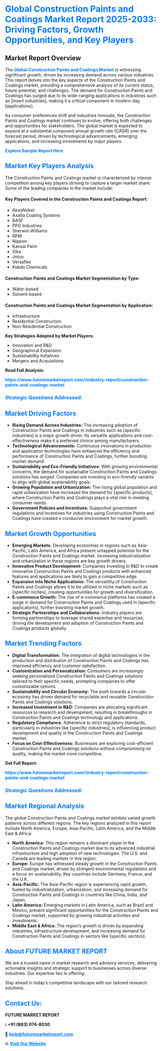 <h1 style="color: #007BFF;">Global Construction Paints and Coatings Market Report 2025-2033: Driving Factors, Growth Opportunities, and Key Players</h1>

<section id="overview">
<h2>Market Report Overview</h2>
<p>The <a href="https://www.futuremarketreport.com//industry-report/construction-paints-and-coatings-market" style="color: #007BFF; text-decoration: none;"><strong>Global Construction Paints and Coatings Market</strong></a> is witnessing significant growth, driven by increasing demand across various industries. This report delves into the key aspects of the Construction Paints and Coatings market, providing a comprehensive analysis of its current status, future potential, and challenges. The demand for Construction Paints and Coatings has surged due to its wide-ranging applications in industries such as [insert industries], making it a critical component in modern-day [applications].</p>
<p>As consumer preferences shift and industries innovate, the Construction Paints and Coatings market continues to evolve, offering both challenges and opportunities for stakeholders. The global market is expected to expand at a substantial compound annual growth rate (CAGR) over the forecast period, driven by technological advancements, emerging applications, and increasing investments by major players.</p>
</section>

<section id="overview">
<p><a href="https://www.futuremarketreport.com//request-sample/reportId=51165" style="color: #007BFF; text-decoration: none;"><strong>Explore Sample Report Here</strong></a></p>
</section>

<section id="key-players">
<h2 style="color: #007BFF;">Market Key Players Analysis</h2>
<p>The Construction Paints and Coatings market is characterized by intense competition among key players striving to capture a larger market share. Some of the leading companies in the market include:</p>
<h4>Key Players Covered in the Construction Paints and Coatings Report:</h4>
<ul><li>AkzoNobel</li><li>Axalta Coating Systems</li><li>BASF</li><li>PPG Industries</li><li>Sherwin-Williams</li><li>RPM</li><li>Nippon</li><li>Kansai Paint</li><li>Sika</li><li>Jotun</li><li>Versaflex</li><li>Kukdo Chemicals</li></ul>
<h4>Construction Paints and Coatings Market Segmentation by Type:</h4>
<ul><li>Water-based</li><li>Solvent-based</li></ul>

<h4>Construction Paints and Coatings Market Segmentation by Application:</h4>
<ul><li>Infrastructure</li><li>Residential Construction</li><li>Non-Residential Construction</li></ul>
<p><strong>Key Strategies Adopted by Market Players:</strong></p>
<ul>
<li>Innovation and R&D</li>
<li>Geographical Expansion</li>
<li>Sustainability Initiatives</li>
<li>Mergers and Acquisitions</li>
</ul>
</section>

<section>
<p><strong>Read Full Analysis: </strong></p><a href="https://www.futuremarketreport.com//industry-report/construction-paints-and-coatings-market" style="color: #007BFF; text-decoration: none;"><strong>https://www.futuremarketreport.com//industry-report/construction-paints-and-coatings-market</strong></a>
<h3 style="color: #007BFF;">Strategic Questions Addressed:</h3>
</section>

<section id="driving-factors">
<h2 style="color: #007BFF;">Market Driving Factors</h2>
<ul>
<li><strong>Rising Demand Across Industries:</strong> The increasing adoption of Construction Paints and Coatings in industries such as [specific industries] is a major growth driver. Its versatile applications and cost-effectiveness make it a preferred choice among manufacturers.</li>
<li><strong>Technological Advancements:</strong> Continuous innovations in production and application technologies have enhanced the efficiency and performance of Construction Paints and Coatings, further boosting market demand.</li>
<li><strong>Sustainability and Eco-Friendly Initiatives:</strong> With growing environmental concerns, the demand for sustainable Construction Paints and Coatings solutions has surged. Companies are investing in eco-friendly variants to align with global sustainability goals.</li>
<li><strong>Growing Population and Urbanization:</strong> The rising global population and rapid urbanization have increased the demand for [specific products], where Construction Paints and Coatings plays a vital role in meeting consumer needs.</li>
<li><strong>Government Policies and Incentives:</strong> Supportive government regulations and incentives for industries using Construction Paints and Coatings have created a conducive environment for market growth.</li>
</ul>
</section>

<section id="growth-opportunities">
<h2 style="color: #007BFF;">Market Growth Opportunities</h2>
<ul>
<li><strong>Emerging Markets:</strong> Developing economies in regions such as Asia-Pacific, Latin America, and Africa present untapped potential for the Construction Paints and Coatings market. Increasing industrialization and urbanization in these regions are key growth drivers.</li>
<li><strong>Innovative Product Development:</strong> Companies investing in R&D to create innovative Construction Paints and Coatings products with enhanced features and applications are likely to gain a competitive edge.</li>
<li><strong>Expansion into Niche Applications:</strong> The versatility of Construction Paints and Coatings allows it to be utilized in niche markets such as [specific niches], creating opportunities for growth and diversification.</li>
<li><strong>E-commerce Growth:</strong> The rise of e-commerce platforms has created a surge in demand for Construction Paints and Coatings used in [specific applications], further boosting market growth.</li>
<li><strong>Strategic Partnerships and Collaborations:</strong> Industry players are forming partnerships to leverage shared expertise and resources, driving the development and adoption of Construction Paints and Coatings products globally.</li>
</ul>
</section>

<section id="trending-factors">
<h2 style="color: #007BFF;">Market Trending Factors</h2>
<ul>
<li><strong>Digital Transformation:</strong> The integration of digital technologies in the production and distribution of Construction Paints and Coatings has improved efficiency and customer satisfaction.</li>
<li><strong>Customization and Personalization:</strong> Consumers are increasingly seeking personalized Construction Paints and Coatings solutions tailored to their specific needs, prompting companies to offer customizable options.</li>
<li><strong>Sustainability and Circular Economy:</strong> The push towards a circular economy has driven demand for recyclable and reusable Construction Paints and Coatings solutions.</li>
<li><strong>Increased Investment in R&D:</strong> Companies are allocating significant resources to research and development, resulting in breakthroughs in Construction Paints and Coatings technology and applications.</li>
<li><strong>Regulatory Compliance:</strong> Adherence to strict regulatory standards, particularly in industries like [specific industries], is influencing product development and quality in the Construction Paints and Coatings market.</li>
<li><strong>Focus on Cost-Effectiveness:</strong> Businesses are exploring cost-efficient Construction Paints and Coatings solutions without compromising on quality, making the market more competitive.</li>
</ul>
</section>

<section>
<p><strong>Get Full Report: </strong></p><a href="https://www.futuremarketreport.com//industry-report/construction-paints-and-coatings-market" style="color: #007BFF; text-decoration: none;"><strong>https://www.futuremarketreport.com//industry-report/construction-paints-and-coatings-market</strong></a>
<h3 style="color: #007BFF;">Strategic Questions Addressed:</h3>
</section>


<section id="regional-analysis">
<h2 style="color: #007BFF;">Market Regional Analysis</h2>
<p>The global Construction Paints and Coatings market exhibits varied growth patterns across different regions. The key regions analyzed in this report include North America, Europe, Asia-Pacific, Latin America, and the Middle East & Africa:</p>
<ul>
<li><strong>North America:</strong> This region remains a dominant player in the Construction Paints and Coatings market due to its advanced industrial infrastructure and high adoption of new technologies. The U.S. and Canada are leading markets in this region.</li>
<li><strong>Europe:</strong> Europe has witnessed steady growth in the Construction Paints and Coatings market, driven by stringent environmental regulations and a focus on sustainability. Key countries include Germany, France, and the U.K.</li>
<li><strong>Asia-Pacific:</strong> The Asia-Pacific region is experiencing rapid growth, fueled by industrialization, urbanization, and increasing demand for Construction Paints and Coatings in countries like China, India, and Japan.</li>
<li><strong>Latin America:</strong> Emerging markets in Latin America, such as Brazil and Mexico, present significant opportunities for the Construction Paints and Coatings market, supported by growing industrial activities and investments.</li>
<li><strong>Middle East & Africa:</strong> The region’s growth is driven by expanding industries, infrastructure development, and increasing demand for Construction Paints and Coatings in sectors like [specific sectors].</li>
</ul>
</section>

<footer>
<h2 style="color: #007BFF;">About FUTURE MARKET REPORT</h2>
<p>We are a trusted name in market research and advisory services, delivering actionable insights and strategic support to businesses across diverse industries. Our expertise lies in offering:</p>

<p>Stay ahead in today’s competitive landscape with our tailored research solutions.</p>

<h2 style="color: #007BFF;">Contact Us:</h2>
<p><strong>FUTURE MARKET REPORT</strong></p>
<p>📞 <strong>+91 (883) 074-8030</strong></p>
<p>📧 <strong><a href="mailto:help@futuremarketreport.com" style="color: #007BFF;">help@futuremarketreport.com</a></strong></p>
<p>🌐 <strong><a href="https://www.futuremarketreport.com/" style="color: #007BFF;">Visit Our Website</a></strong></p>
</footer>